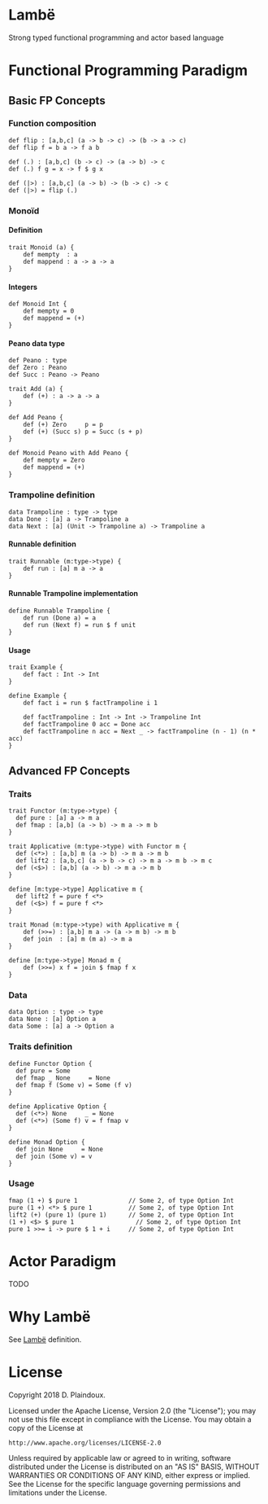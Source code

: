 # Lambë 

Strong typed functional programming and actor based language

# Functional Programming Paradigm

## Basic FP Concepts

### Function composition

```
def flip : [a,b,c] (a -> b -> c) -> (b -> a -> c)
def flip f = b a -> f a b

def (.) : [a,b,c] (b -> c) -> (a -> b) -> c
def (.) f g = x -> f $ g x

def (|>) : [a,b,c] (a -> b) -> (b -> c) -> c
def (|>) = flip (.)
```

### Monoïd

#### Definition

```
trait Monoid (a) {
    def mempty  : a
    def mappend : a -> a -> a 
}
```

#### Integers

```
def Monoid Int {
    def mempty = 0
    def mappend = (+)
}
```

#### Peano data type

```
def Peano : type
def Zero : Peano
def Succ : Peano -> Peano

trait Add (a) {
    def (+) : a -> a -> a
}

def Add Peano {
    def (+) Zero     p = p
    def (+) (Succ s) p = Succ (s + p)
}

def Monoid Peano with Add Peano {
    def mempty = Zero
    def mappend = (+)
}
```

### Trampoline definition

```
data Trampoline : type -> type
data Done : [a] a -> Trampoline a
data Next : [a] (Unit -> Trampoline a) -> Trampoline a
```
#### Runnable definition

```
trait Runnable (m:type->type) {
    def run : [a] m a -> a
}
```
#### Runnable Trampoline implementation

```
define Runnable Trampoline {
    def run (Done a) = a
    def run (Next f) = run $ f unit
}
```

#### Usage

```
trait Example {
    def fact : Int -> Int
}

define Example {
    def fact i = run $ factTrampoline i 1

    def factTrampoline : Int -> Int -> Trampoline Int
    def factTrampoline 0 acc = Done acc
    def factTrampoline n acc = Next _ -> factTrampoline (n - 1) (n * acc)
}    
```

## Advanced FP Concepts

### Traits

``` 
trait Functor (m:type->type) {
  def pure : [a] a -> m a
  def fmap : [a,b] (a -> b) -> m a -> m b
}

trait Applicative (m:type->type) with Functor m {
  def (<*>) : [a,b] m (a -> b) -> m a -> m b
  def lift2 : [a,b,c] (a -> b -> c) -> m a -> m b -> m c
  def (<$>) : [a,b] (a -> b) -> m a -> m b
}

define [m:type->type] Applicative m {
  def lift2 f = pure f <*>
  def (<$>) f = pure f <*>
}

trait Monad (m:type->type) with Applicative m {
    def (>>=) : [a,b] m a -> (a -> m b) -> m b
    def join  : [a] m (m a) -> m a
}

define [m:type->type] Monad m {
    def (>>=) x f = join $ fmap f x
}
```

### Data

```
data Option : type -> type
data None : [a] Option a
data Some : [a] a -> Option a
```

### Traits definition

```
define Functor Option {
  def pure = Some
  def fmap _ None     = None
  def fmap f (Some v) = Some (f v)
}

define Applicative Option {
  def (<*>) None     _ = None
  def (<*>) (Some f) v = f fmap v
}

define Monad Option {
  def join None     = None
  def join (Some v) = v
}
```

### Usage

```
fmap (1 +) $ pure 1              // Some 2, of type Option Int 
pure (1 +) <*> $ pure 1          // Some 2, of type Option Int 
lift2 (+) (pure 1) (pure 1)      // Some 2, of type Option Int 
(1 +) <$> $ pure 1                 // Some 2, of type Option Int 
pure 1 >>= i -> pure $ 1 + i     // Some 2, of type Option Int 
```

# Actor Paradigm

TODO

# Why Lambë

See [Lambë](http://tolkiengateway.net/wiki/Lambë) definition.

# License

Copyright 2018 D. Plaindoux.

Licensed under the Apache License, Version 2.0 (the "License");
you may not use this file except in compliance with the License.
You may obtain a copy of the License at

    http://www.apache.org/licenses/LICENSE-2.0

Unless required by applicable law or agreed to in writing, software
distributed under the License is distributed on an "AS IS" BASIS,
WITHOUT WARRANTIES OR CONDITIONS OF ANY KIND, either express or implied.
See the License for the specific language governing permissions and
limitations under the License.
